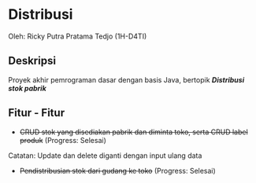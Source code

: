 # Distribusi

Oleh: Ricky Putra Pratama Tedjo (1H-D4TI)

## Deskripsi

Proyek akhir pemrograman dasar dengan basis Java, bertopik ***Distribusi stok pabrik***

## Fitur - Fitur
- ~~CRUD stok yang disediakan pabrik dan diminta toko, serta CRUD label produk~~ (Progress: Selesai)
 
Catatan: Update dan delete diganti dengan input ulang data
- ~~Pendistribusian stok dari gudang ke toko~~ (Progress: Selesai)



